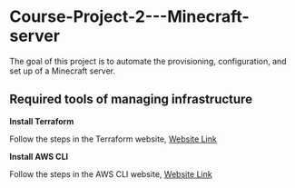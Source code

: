 # Course-Project-2---Minecraft-server
The goal of this project is to automate the provisioning, configuration, and set up of a Minecraft server.

## Required tools of managing infrastructure

**Install Terraform**

Follow the steps in the Terraform website, [Website Link](https://developer.hashicorp.com/terraform/install)

**Install AWS CLI**

Follow the steps in the AWS CLI website, [Website Link](https://docs.aws.amazon.com/cli/latest/userguide/getting-started-install.html)




